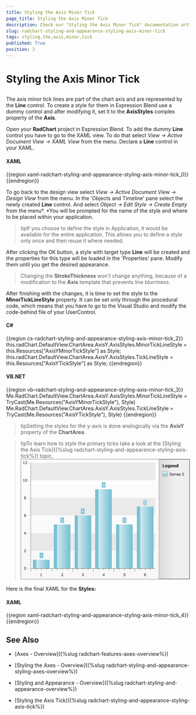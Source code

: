 ```yaml
---
title: Styling the Axis Minor Tick
page_title: Styling the Axis Minor Tick
description: Check our "Styling the Axis Minor Tick" documentation article for the RadChart WPF control.
slug: radchart-styling-and-appearance-styling-axis-minor-tick
tags: styling,the,axis,minor,tick
published: True
position: 3
---
```


# Styling the Axis Minor Tick



## 

The axis minor tick lines are part of the chart axis and are represented by the __Line__ control. To create a style for them in Expression Blend use a dummy control and after modifying it, set it to the __AxisStyles__ complex property of the __Axis__.

Open your __RadChart__ project in Expression Blend. To add the dummy __Line__ control you have to go to the XAML view. To do that select *View -> Active Document View -> XAML View* from the menu. Declare a __Line__ control in your XAML.

#### __XAML__

{{region xaml-radchart-styling-and-appearance-styling-axis-minor-tick_0}}
	<Grid x:Name="LayoutRoot" Background="White">
	    <!--...-->
	    <Line />
	</Grid>
{{endregion}}

To go back to the design view select *View -> Active Document View -> Design View* from the menu. In the 'Objects and Timeline' pane select the newly created __Line__ control. And select *Object -> Edit Style -> Create Empty* from the menu*. *You will be prompted for the name of the style and where to be placed within your application.

>tipIf you choose to define the style in Application, it would be available for the entire application. This allows you to define a style only once and then reuse it where needed.

After clicking the OK button, a style with target type __Line__ will be created and the properties for this type will be loaded in the 'Properties' pane. Modify them until you get the desired appearance.

>Changing the __StrokeThickness__ won't change anything, because of a modification to the __Axis__ template that prevents line blurriness.

After finishing with the changes, it is time to set the style to the __MinorTickLineStyle__ property. It can be set only through the procedural code, which means that you have to go to the Visual Studio and modify the code-behind file of your UserControl.

#### __C#__

{{region cs-radchart-styling-and-appearance-styling-axis-minor-tick_2}}
	this.radChart.DefaultView.ChartArea.AxisY.AxisStyles.MinorTickLineStyle = this.Resources["AxisYMinorTickStyle"] as Style;
	this.radChart.DefaultView.ChartArea.AxisY.AxisStyles.TickLineStyle = this.Resources["AxisYTickStyle"] as Style;
{{endregion}}

#### __VB.NET__

{{region vb-radchart-styling-and-appearance-styling-axis-minor-tick_3}}
	Me.RadChart.DefaultView.ChartArea.AxisY.AxisStyles.MinorTickLineStyle = TryCast(Me.Resources("AxisYMinorTickStyle"), Style)
	Me.RadChart.DefaultView.ChartArea.AxisY.AxisStyles.TickLineStyle = TryCast(Me.Resources("AxisYTickStyle"), Style)
{{endregion}}



>tipSetting the styles for the y-axis is done analogically via the __AxisY__ property of the __ChartArea__.

>tipTo learn how to style the primary ticks take a look at the [Styling the Axis Tick]({%slug radchart-styling-and-appearance-styling-axis-tick%}) topic.
![](images/RadChart_StylingAxisMinorTickLines_03.png)

Here is the final XAML for the __Styles:__

#### __XAML__

{{region xaml-radchart-styling-and-appearance-styling-axis-minor-tick_4}}
	<Style x:Key="AxisYMinorTickStyle" TargetType="Line">
	    <Setter Property="Stroke" Value="Orange" />
	</Style>
	<Style x:Key="AxisYTickStyle" TargetType="Line">
	    <Setter Property="Stroke" Value="Orange" />
	</Style>
{{endregion}}



## See Also

 * [Axes - Overview]({%slug radchart-features-axes-overview%})

 * [Styling the Axes - Overview]({%slug radchart-styling-and-appearance-styling-axes-overview%})

 * [Styling and Appearance - Overview]({%slug radchart-styling-and-appearance-overview%})

 * [Styling the Axis Tick]({%slug radchart-styling-and-appearance-styling-axis-tick%})
